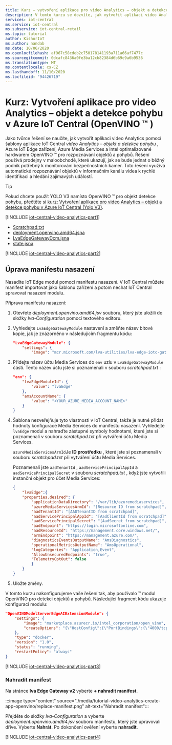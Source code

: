 ```yaml
---
title: Kurz – vytvoření aplikace pro video Analytics – objekt a detekce pohybu v Azure IoT Central (OpenVINO)
description: V tomto kurzu se dozvíte, jak vytvořit aplikaci video Analytics v IoT Central. Vytvoříte ho, přizpůsobíte ho a připojíte ho k ostatním službám Azure. V tomto kurzu se používá sada Intel OpenVINO &trade; Toolkit pro detekci objektů v reálném čase.
services: iot-central
ms.service: iot-central
ms.subservice: iot-central-retail
ms.topic: tutorial
author: KishorIoT
ms.author: nandab
ms.date: 10/06/2020
ms.openlocfilehash: af967c58cdeb2c750178141193a711a66af7477c
ms.sourcegitcommit: 0dcafc8436a0fe3ba12cb82384d6b69c9a6b9536
ms.translationtype: MT
ms.contentlocale: cs-CZ
ms.lasthandoff: 11/10/2020
ms.locfileid: "94426719"
---
```

# <a name="tutorial-create-a-video-analytics---object-and-motion-detection-application-in-azure-iot-central-openvinotrade"></a>Kurz: Vytvoření aplikace pro video Analytics – objekt a detekce pohybu v Azure IoT Central (OpenVINO &trade; )

Jako tvůrce řešení se naučíte, jak vytvořit aplikaci video Analytics pomocí šablony aplikace IoT Central *video Analytics – objekt a detekce pohybu* , Azure IoT Edge zařízení, Azure Media Services a Intel optimalizované hardwarem OpenVINO &trade; pro rozpoznávání objektů a pohybů. Řešení používá prodejny v maloobchodě, které ukazují, jak se bude jednat o běžný podnik potřebný k monitorování bezpečnostních kamer. Toto řešení využívá automatické rozpoznávání objektů v informačním kanálu videa k rychlé identifikaci a hledání zajímavých událostí.

> [!TIP]
> Pokud chcete použít YOLO V3 namísto OpenVINO &trade; pro objekt detekce pohybu, přečtěte si [kurz: Vytvoření aplikace pro video Analytics – objekt a detekce pohybu v Azure IoT Central (Yolo V3)](tutorial-video-analytics-create-app-yolo-v3.md).

[!INCLUDE [iot-central-video-analytics-part1](../../../includes/iot-central-video-analytics-part1.md)]

- [Scratchpad.txt](https://raw.githubusercontent.com/Azure/live-video-analytics/master/ref-apps/lva-edge-iot-central-gateway/setup/Scratchpad.txt)
- [deployment.openvino.amd64.jsna](https://raw.githubusercontent.com/Azure/live-video-analytics/master/ref-apps/lva-edge-iot-central-gateway/setup/deployment.openvino.amd64.json)
- [LvaEdgeGatewayDcm.jsna](https://raw.githubusercontent.com/Azure/live-video-analytics/master/ref-apps/lva-edge-iot-central-gateway/setup/LvaEdgeGatewayDcm.json)
- [state.jsna](https://raw.githubusercontent.com/Azure/live-video-analytics/master/ref-apps/lva-edge-iot-central-gateway/setup/state.json)

[!INCLUDE [iot-central-video-analytics-part2](../../../includes/iot-central-video-analytics-part2.md)]

## <a name="edit-the-deployment-manifest"></a>Úprava manifestu nasazení

Nasadíte IoT Edge modul pomocí manifestu nasazení. V IoT Central můžete manifest importovat jako šablonu zařízení a potom nechat IoT Central spravovat nasazení modulu.

Příprava manifestu nasazení:

1. Otevřete *deployment.openvino.amd64.jsv* souboru, který jste uložili do složky *lva-Configuration* pomocí textového editoru.

1. Vyhledejte `LvaEdgeGatewayModule` nastavení a změňte název bitové kopie, jak je znázorněno v následujícím fragmentu kódu:

    ```json
    "LvaEdgeGatewayModule": {
        "settings": {
            "image": "mcr.microsoft.com/lva-utilities/lva-edge-iotc-gateway:1.0-amd64",
    ```

1. Přidejte název účtu Media Services do `env` uzlu v `LvaEdgeGatewayModule` části. Tento název účtu jste si poznamenali v souboru *scratchpad.txt* :

    ```json
    "env": {
        "lvaEdgeModuleId": {
            "value": "lvaEdge"
        },
        "amsAccountName": {
            "value": "<YOUR_AZURE_MEDIA_ACCOUNT_NAME>"
        }
    }
    ```

1. Šablona nezveřejňuje tyto vlastnosti v IoT Central, takže je nutné přidat hodnoty konfigurace Media Services do manifestu nasazení. Vyhledejte `lvaEdge` modul a nahraďte zástupné symboly hodnotami, které jste si poznamenali v souboru *scratchpad.txt* při vytváření účtu Media Services.

    `azureMediaServicesArmId`Je **ID prostředku** , které jste si poznamenali v souboru *scratchpad.txt* při vytváření účtu Media Services.

    Poznamenali jste `aadTenantId` , `aadServicePrincipalAppId` a `aadServicePrincipalSecret` v souboru *scratchpad.txt* , když jste vytvořili instanční objekt pro účet Media Services:

    ```json
    {
        "lvaEdge":{
        "properties.desired": {
            "applicationDataDirectory": "/var/lib/azuremediaservices",
            "azureMediaServicesArmId": "[Resource ID from scratchpad]",
            "aadTenantId": "[AADTenantID from scratchpad]",
            "aadServicePrincipalAppId": "[AadClientId from scratchpad]",
            "aadServicePrincipalSecret": "[AadSecret from scratchpad]",
            "aadEndpoint": "https://login.microsoftonline.com",
            "aadResourceId": "https://management.core.windows.net/",
            "armEndpoint": "https://management.azure.com/",
            "diagnosticsEventsOutputName": "AmsDiagnostics",
            "operationalMetricsOutputName": "AmsOperational",
            "logCategories": "Application,Event",
            "AllowUnsecuredEndpoints": "true",
            "TelemetryOptOut": false
            }
        }
    }
    ```

1. Uložte změny.

V tomto kurzu nakonfigurujeme vaše řešení tak, aby používalo &trade; modul OpenVINO pro detekci objektů a pohybů. Následující fragment kódu ukazuje konfiguraci modulu:

```json
"OpenVINOModelServerEdgeAIExtensionModule": {
    "settings": {
        "image": "marketplace.azurecr.io/intel_corporation/open_vino",
        "createOptions": "{\"HostConfig\":{\"PortBindings\":{\"4000/tcp\":[{\"HostPort\":\"4000\"}]}},\"Cmd\":[\"/ams_wrapper/start_ams.py\",\"--ams_port=4000\",\"--ovms_port=9000\"]}"
    },
    "type": "docker",
    "version": "1.0",
    "status": "running",
    "restartPolicy": "always"
}
```

[!INCLUDE [iot-central-video-analytics-part3](../../../includes/iot-central-video-analytics-part3.md)]

### <a name="replace-the-manifest"></a>Nahradit manifest

Na stránce **lva Edge Gateway v2** vyberte **+ nahradit manifest**.

:::image type="content" source="./media/tutorial-video-analytics-create-app-openvino/replace-manifest.png" alt-text="Nahradit manifest":::

Přejděte do složky *lva-Configuration* a vyberte *deployment.openvino.amd64.jsv* souboru manifestu, který jste upravovali dříve. Vyberte **Nahrát**. Po dokončení ověření vyberte **nahradit**.

[!INCLUDE [iot-central-video-analytics-part4](../../../includes/iot-central-video-analytics-part4.md)]
